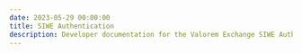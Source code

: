 ```yaml
---
date: 2023-05-29 00:00:00
title: SIWE Authentication
description: Developer documentation for the Valorem Exchange SIWE Authentication.
---
```


